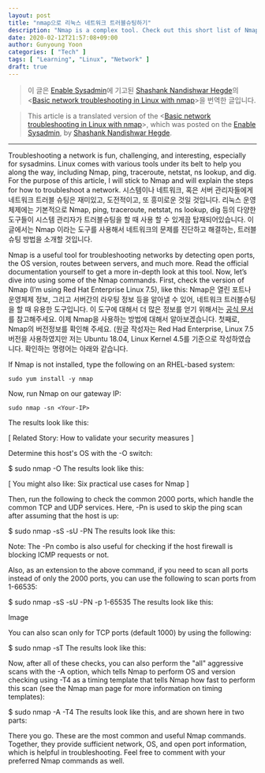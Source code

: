 ```yaml
---
layout: post
title: "nmap으로 리눅스 네트워크 트러블슈팅하기"
description: "Nmap is a complex tool. Check out this short list of Nmap commands that will carry you through basic network troubleshooting."
date: 2020-02-12T21:57:08+09:00
author: Gunyoung Yoon
categories: [ "Tech" ]
tags: [ "Learning", "Linux", "Network" ]
draft: true
---
```


> 이 글은 [Enable Sysadmin](https://www.redhat.com/sysadmin/)에 기고된 [Shashank Nandishwar Hegde](https://www.redhat.com/sysadmin/users/shegde)의 <[Basic network troubleshooting in Linux with nmap](https://www.redhat.com/sysadmin/nmap-troubleshooting?fbclid=IwAR3u08g6tcb6e6-drJgdTnb50el0joxkmSsGLPKcycwhEzqkh7pPszjSs6c)>을 번역한 글입니다.

> This article is a translated version of the <[Basic network troubleshooting in Linux with nmap](https://www.redhat.com/sysadmin/nmap-troubleshooting?fbclid=IwAR3u08g6tcb6e6-drJgdTnb50el0joxkmSsGLPKcycwhEzqkh7pPszjSs6c)>, which was posted on the [Enable Sysadmin](https://www.redhat.com/sysadmin/), by [Shashank Nandishwar Hegde](https://www.redhat.com/sysadmin/users/shegde).


--------------------------------------------------


Troubleshooting a network is fun, challenging, and interesting, especially for sysadmins. Linux comes with various tools under its belt to help you along the way, including Nmap, ping, traceroute, netstat, ns lookup, and dig. For the purpose of this article, I will stick to Nmap and will explain the steps for how to troubleshoot a network.
시스템이나 네트워크, 혹은 서버 관리자들에게 네트워크 트러블 슈팅은 재미있고, 도전적이고, 또 흥미로운 것일 것입니다. 리눅스 운영체제에는 기본적으로 Nmap, ping, traceroute, netstat, ns lookup, dig 등의 다양한 도구들이 시스템 관리자가 트러블슈팅을 할 때 사용 할 수 있게끔 탑재되어있습니다. 이 글에서는 Nmap 이라는 도구를 사용해서 네트워크의 문제를 진단하고 해결하는, 트러블슈팅 방법을 소개할 것입니다.

Nmap is a useful tool for troubleshooting networks by detecting open ports, the OS version, routes between servers, and much more. Read the official documentation yourself to get a more in-depth look at this tool. Now, let’s dive into using some of the Nmap commands. First, check the version of Nmap (I’m using Red Hat Enterprise Linux 7.5), like this:
Nmap은 열린 포트나 운영체제 정보, 그리고 서버간의 라우팅 정보 등을 알아낼 수 있어,  네트워크 트러블슈팅을 할 때 유용한 도구입니다. 이 도구에 대해서 더 많은 정보를 얻기 위해서는 [공식 문서](https://official-doc-nmap)를 참고해주세요. 이제 Nmap을 사용하는 방법에 대해서 알아보겠습니다. 첫째로, Nmap의 버전정보를 확인해 주세요. (원글 작성자는 Red Had Enterprise, Linux 7.5 버전을 사용하였지만 저는 Ubuntu 18.04, Linux Kernel 4.5를 기준으로 작성하였습니다. 확인하는 명령어는 아래와 같습니다.


If Nmap is not installed, type the following on an RHEL-based system:
```
sudo yum install -y nmap
```

Now, run Nmap on our gateway IP:
```
sudo nmap -sn <Your-IP>
```
The results look like this:

[ Related Story: How to validate your security measures ]

Determine this host's OS with the -O switch:

$ sudo nmap -O <Your-IP>
The results look like this:

[ You might also like: Six practical use cases for Nmap ]

Then, run the following to check the common 2000 ports, which handle the common TCP and UDP services. Here, -Pn is used to skip the ping scan after assuming that the host is up:

$ sudo nmap -sS -sU -PN <Your-IP>
The results look like this:

Note: The -Pn combo is also useful for checking if the host firewall is blocking ICMP requests or not.

Also, as an extension to the above command, if you need to scan all ports instead of only the 2000 ports, you can use the following to scan ports from 1-66535:

$ sudo nmap -sS -sU -PN -p 1-65535 <Your-IP>
The results look like this:

Image


You can also scan only for TCP ports (default 1000) by using the following:

$ sudo nmap -sT <Your-IP>
The results look like this:


Now, after all of these checks, you can also perform the "all" aggressive scans with the -A option, which tells Nmap to perform OS and version checking using -T4 as a timing template that tells Nmap how fast to perform this scan (see the Nmap man page for more information on timing templates):

$ sudo nmap -A -T4 <Your-IP>
The results look like this, and are shown here in two parts:


There you go. These are the most common and useful Nmap commands. Together, they provide sufficient network, OS, and open port information, which is helpful in troubleshooting. Feel free to comment with your preferred Nmap commands as well.

